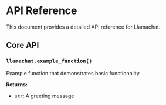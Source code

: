 # API Reference

This document provides a detailed API reference for Llamachat.

## Core API

### `llamachat.example_function()`

Example function that demonstrates basic functionality.

**Returns:**
- `str`: A greeting message
